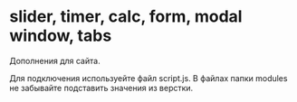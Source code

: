 # slider, timer, calc, form, modal window, tabs
Дополнения для сайта.

Для подключения используейте файл script.js. В файлах папки modules не забывайте подставить значения из верстки.

